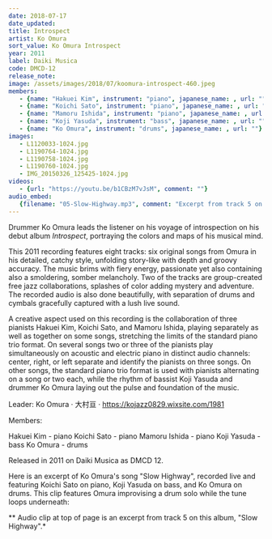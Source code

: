```yaml
---
date: 2018-07-17
date_updated: 
title: Introspect
artist: Ko Omura
sort_value: Ko Omura Introspect
year: 2011
label: Daiki Musica
code: DMCD-12
release_note: 
image: /assets/images/2018/07/koomura-introspect-460.jpeg
members:
   - {name: "Hakuei Kim", instrument: "piano", japanese_name: , url: ""}
   - {name: "Koichi Sato", instrument: "piano", japanese_name: , url: ""}
   - {name: "Mamoru Ishida", instrument: "piano", japanese_name: , url: ""}
   - {name: "Koji Yasuda", instrument: "bass", japanese_name: , url: ""}
   - {name: "Ko Omura", instrument: "drums", japanese_name: , url: ""}
images: 
   - L1120033-1024.jpg
   - L1190764-1024.jpg
   - L1190758-1024.jpg
   - L1190760-1024.jpg
   - IMG_20150326_125425-1024.jpg
videos: 
   - {url: "https://youtu.be/b1CBzM7vJsM", comment: ""}
audio_embed:
   {filename: "05-Slow-Highway.mp3", comment: "Excerpt from track 5 on this album, \"Slow Highway\":"}
---
```

Drummer Ko Omura leads the listener on his voyage of introspection on his debut album *Introspect*, portraying the colors and maps of his musical mind.

This 2011 recording features eight tracks: six original songs from Omura in his detailed, catchy style, unfolding story-like with depth and groovy accuracy. The music brims with fiery energy, passionate yet also containing also a smoldering, somber melancholy. Two of the tracks are group-created free jazz collaborations, splashes of color adding mystery and adventure. The recorded audio is also done beautifully, with separation of drums and cymbals gracefully captured with a lush live sound.

A creative aspect used on this recording is the collaboration of three pianists Hakuei Kim, Koichi Sato, and Mamoru Ishida, playing separately as well as together on some songs, stretching the limits of the standard piano trio format. On several songs two or three of the pianists play simultaneously on acoustic and electric piano in distinct audio channels: center, right, or left separate and identify the pianists on three songs. On other songs, the standard piano trio format is used with pianists alternating on a song or two each, while the rhythm of bassist Koji Yasuda and drummer Ko Omura laying out the pulse and foundation of the music.

Leader: Ko Omura · 大村亘 · https://kojazz0829.wixsite.com/1981

Members:

Hakuei Kim - piano
Koichi Sato - piano
Mamoru Ishida - piano
Koji Yasuda - bass
Ko Omura - drums

Released in 2011 on Daiki Musica as DMCD 12.

Here is an excerpt of Ko Omura's song "Slow Highway", recorded live and featuring Koichi Sato on piano, Koji Yasuda on bass, and Ko Omura on drums. This clip features Omura improvising a drum solo while the tune loops underneath:


** Audio clip at top of page is an excerpt from track 5 on this album, "Slow Highway".*
